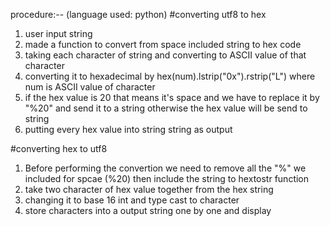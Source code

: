procedure:--
(language used: python)
#converting utf8 to hex
1. user input string
2. made a function to convert from space included string to hex code
3. taking each character of string and converting to ASCII value of that character
4. converting it to hexadecimal by hex(num).lstrip("0x").rstrip("L") where num is ASCII value of character
5. if the hex value is 20 that means it's space and we have to replace it by "%20" and send it to a string otherwise the hex value will be send to string 
6. putting every hex value into string string as output

#converting hex to utf8
1. Before performing the convertion we need to remove all the "%" we included for spcae (%20) then include the string to hextostr function
2. take two character of hex value together from the hex string
3. changing it to base 16 int and type cast to character
4. store characters into a output string one by one and display
